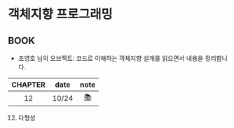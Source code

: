 # 객체지향 프로그래밍

## BOOK
- 조영호 님의 오브젝트: 코드로 이해하는 객체지향 설계를 읽으면서 내용을 정리합니다.

| CHAPTER | date  |  note  |
|:-------:|:-----:|:------:|
|   12    | 10/24 | [📚]() |

12. 다형성
